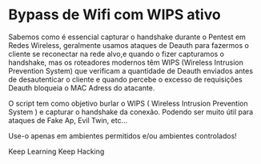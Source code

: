 # Bypass de Wifi com WIPS ativo

Sabemos como é essencial capturar o handshake durante o Pentest em Redes Wireless, geralmente usamos ataques de Deauth para fazermos o cliente se reconectar na rede alvo,e quando o fizer capturamos o handshake, mas os roteadores modernos têm WIPS (Wireless Intrusion Prevention System) que verificam a quantidade de Deauth enviados antes de desautenticar o cliente e quando percebe o excesso de requisições Deauth bloqueia o MAC Adress do atacante.

O script tem como objetivo burlar o WIPS ( Wireless Intrusion Prevention System ) e capturar o handshake da conexão. Podendo ser muito útil para ataques de Fake Ap, Evil Twin, etc...

Use-o apenas em ambientes permitidos e/ou ambientes controlados!

Keep Learning
Keep Hacking

